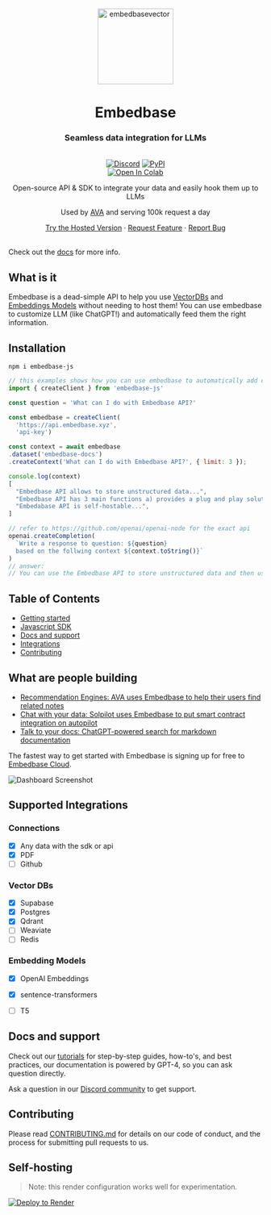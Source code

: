 <br />


<p align="center">
<img width="150" alt="embedbasevector" src="https://user-images.githubusercontent.com/11430621/223136025-14572cac-f2aa-455c-936b-a48cb35a0c57.png">
  <h1 align="center">Embedbase</h1>


<h3 align="center">Seamless data integration for LLMs</h3>

  <p align="center">
    <br />
    <a href="https://discord.gg/pMNeuGrDky"><img alt="Discord" src="https://img.shields.io/discord/1066022656845025310?color=black&style=for-the-badge"></a>
    <a href="https://badge.fury.io/py/embedbase"><img alt="PyPI" src="https://img.shields.io/pypi/v/embedbase?color=black&style=for-the-badge"></a>
    <br />
    <a target="_blank" href="https://colab.research.google.com/github/different-ai/embedbase/blob/main/notebooks/Embedbase_Getting_started.ipynb">
      <img src="https://colab.research.google.com/assets/colab-badge.svg" alt="Open In Colab"/>
    </a>
    <p align="center">Open-source API & SDK to integrate your data and easily hook them up to LLMs</p>
    <p align="center">Used by <a href="https://github.com/louis030195/obsidian-ava">AVA</a> and serving 100k request a day</p>
    <div align="center">
      <a href="https://app.embedbase.xyz/signup">Try the Hosted Version</a>
      ·
      <a href="https://github.com/different-ai/embedbase/issues/new?assignees=&labels=enhancement">Request Feature</a>
      ·
      <a href="https://github.com/different-ai/embedbase/issues/new?assignees=&labels=bug">Report Bug</a>
    </div>
    <br />
  </p>
</p>

Check out the [docs](https://docs.embedbase.xyz) for more info.

## What is it

Embedbase is a dead-simple API to help you use [VectorDBs](https://learn.microsoft.com/en-us/semantic-kernel/concepts-ai/vectordb) and [Embeddings Models](https://en.wikipedia.org/wiki/Sentence_embedding#:~:text=Sentence%20embedding%20is%20the%20collective,to%20vectors%20of%20real%20numbers.) without needing to host them!
You can use embedbase to customize LLM (like ChatGPT!) and automatically feed them the right information.

## Installation
`npm i embedbase-js`

```js
// this examples shows how you can use embedbase to automatically add context in a ChatGPT prompt
import { createClient } from 'embedbase-js'

const question = 'What can I do with Embedbase API?'

const embedbase = createClient(
  'https://api.embedbase.xyz',
  'api-key')

const context = await embedbase
.dataset('embedbase-docs')
.createContext('What can I do with Embedbase API?', { limit: 3 });

console.log(context) 
[
  "Embedbase API allows to store unstructured data...",
  "Embedbase API has 3 main functions a) provides a plug and play solution to store embeddings b) makes it easy to connect to get the right data into llms c)..",
  "Embedabase API is self-hostable...",
]

// refer to https://github.com/openai/openai-node for the exact api
openai.createCompletion(
  `Write a response to question: ${question} 
  based on the follwing context ${context.toString()}`
)
// answer:
// You can use the Embedbase API to store unstructured data and then use the data to connect it to LLMs
```

## Table of Contents

- [Getting started](#getting-started)
- [Javascript SDK](#sdk)
- [Docs and support](#docs-and-support)
- [Integrations](#our-integrations)
- [Contributing](#contributing)


## What are people building

- [Recommendation Engines: AVA uses Embedbase to help their users find related notes](https://github.com/louis030195/obsidian-ava)
- [Chat with your data: Solpilot uses Embedbase to put smart contract integration on autopilot](https://app.solpilot.xyz/chat)
- [Talk to your docs: ChatGPT-powered search for markdown documentation](https://github.com/different-ai/chat-gpt-powered-nextra)



The fastest way to get started with Embedbase is signing up for free to [Embedbase Cloud](https://app.embedbase.xyz/).

![Dashboard Screenshot](https://user-images.githubusercontent.com/11430621/227351386-f540fac0-c5fa-485a-bcc9-f23368fe3f63.png)



## Supported Integrations

### Connections
- [x] Any data with the sdk or api
- [x] PDF
- [ ] Github

### Vector DBs
- [x] Supabase
- [x] Postgres
- [x] Qdrant
- [ ] Weaviate
- [ ] Redis

### Embedding Models
- [x] OpenAI Embeddings
- [x] sentence-transformers
- [ ] T5




## Docs and support

Check out our [tutorials](https://docs.embedbase.xyz) for step-by-step guides, how-to's, and best practices, our documentation is powered by GPT-4, so you can ask question directly. 

Ask a question in our [Discord community](https://discord.gg/pMNeuGrDky) to get support.

## Contributing

Please read [CONTRIBUTING.md](./CONTRIBUTING.md) for details on our code of conduct, and the process for submitting pull requests to us.

## Self-hosting

> Note: this render configuration works well for experimentation. 

<a href="https://render.com/deploy?repo=https://github.com/different-ai/embedbase-render">
      <img src="https://render.com/images/deploy-to-render-button.svg" alt="Deploy to Render">
</a>
